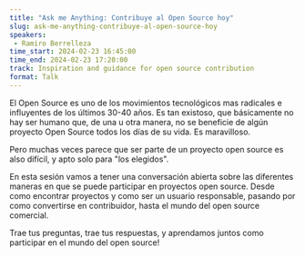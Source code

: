 ```yaml
---
title: "Ask me Anything: Contribuye al Open Source hoy"
slug: ask-me-anything-contribuye-al-open-source-hoy
speakers:
 - Ramiro Berrelleza
time_start: 2024-02-23 16:45:00
time_end: 2024-02-23 17:20:00
track: Inspiration and guidance for open source contribution
format: Talk
---
```


El Open Source es uno de los movimientos tecnológicos mas radicales e influyentes de los últimos 30-40 años. Es tan existoso, que básicamente no hay ser humano que, de una u otra manera, no se beneficie de algún proyecto Open Source todos los días de su vida. Es maravilloso. 
 
 
 
 Pero muchas veces parece que ser parte de un proyecto open source es also difícil, y apto solo para "los elegidos". 
 
 
 
 En esta sesión vamos a tener una conversación abierta sobre las diferentes maneras en que se puede participar en proyectos open source. Desde como encontrar proyectos y como ser un usuario responsable, pasando por como convertirse en contribuidor, hasta el mundo del open source comercial. 
 
 
 
 Trae tus preguntas, trae tus respuestas, y aprendamos juntos como participar en el mundo del open source!
